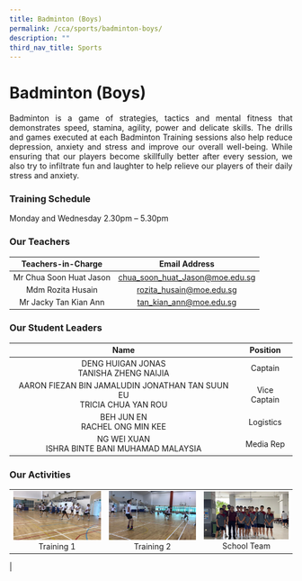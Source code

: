 ```yaml
---
title: Badminton (Boys)
permalink: /cca/sports/badminton-boys/
description: ""
third_nav_title: Sports
---
```

# Badminton (Boys)

<p style="text-align: justify;">Badminton is a game of strategies, tactics and mental fitness that demonstrates speed, stamina, agility, power and delicate skills. The drills and games executed at each Badminton Training sessions also help reduce depression, anxiety and stress and improve our overall well-being. While ensuring that our players become skillfully better after every session, we also try to infiltrate fun and laughter to help relieve our players of their daily stress and anxiety. </p>

### Training Schedule

Monday and Wednesday 2.30pm – 5.30pm  

### Our Teachers

| Teachers-in-Charge      | Email Address                   |
|:------------:|:--------------:|
| Mr Chua Soon Huat Jason | chua_soon_huat_Jason@moe.edu.sg |
|    Mdm Rozita Husain    |     rozita_husain@moe.edu.sg    |
|  Mr Jacky Tan Kian Ann  |     tan_kian_ann@moe.edu.sg     |

### Our Student Leaders

| Name                | Position     |
|:------------:|:--------------:|
|                DENG HUIGAN JONAS<br>TANISHA ZHENG NAIJIA                |    Captain   |
| AARON FIEZAN BIN JAMALUDIN JONATHAN TAN SUUN EU<br> TRICIA CHUA YAN ROU | Vice Captain |
| BEH JUN EN<br> RACHEL ONG MIN KEE                                       |   Logistics  |
| NG WEI XUAN<br> ISHRA BINTE BANI MUHAMAD MALAYSIA                       |   Media Rep  |

### Our Activities


|   |   |   |
|:---:|:---:|:---:|
| ![](/images/Cca/Badminton%20(Boys)/Training%201.jpg) Training 1	 |   ![](/images/Cca/Badminton%20(Boys)/Training%202.jpg) Training 2	 |  ![](/images/Cca/Badminton%20(Boys)/Our%20School%20Team.jpeg) School Team
   |